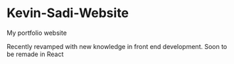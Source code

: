 # Kevin-Sadi-Website
My portfolio website

Recently revamped with new knowledge in front end development. Soon to be remade in React
